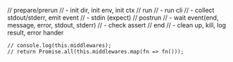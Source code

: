    // prepare/prerun
    //   - init dir, init env, init ctx
    // run
    //   - run cli
    //   - collect stdout/stderr, emit event
    //   - stdin (expect)
    // postrun
    //   - wait event(end, message, error, stdout, stderr)
    //   - check assert
    // end
    //   - clean up, kill, log result, error hander

    // console.log(this.middlewares);
    // return Promise.all(this.middlewares.map(fn => fn()));
